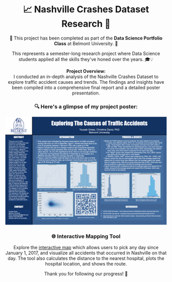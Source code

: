 <h1 align="center">📈 Nashville Crashes Dataset Research 🚧</h1>

<p align="center">🌟 This project has been completed as part of the <strong>Data Science Portfolio Class</strong> at Belmont University. 🏫</p>

<p align="center">This represents a semester-long research project where Data Science students applied all the skills they've honed over the years. 🎓💡</p>

<p align="center">
  <strong>Project Overview:</strong><br>
  I conducted an in-depth analysis of the Nashville Crashes Dataset to explore traffic accident causes and trends. The findings and insights have been compiled into a comprehensive final report and a detailed poster presentation.
</p>

<h3 align="center">🔍 Here's a glimpse of my project poster:</h3>

<p align="center">
  <img src="pictures/Exploring_Causes_Traffic_Poster.001.png" alt="Project Poster">
</p>

<h3 align="center">🌐 Interactive Mapping Tool</h3>

<p align="center">
  Explore the <a href="http://gyousab2.pythonanywhere.com/mapping">interactive map</a> which allows users to pick any day since January 1, 2017, and visualize all accidents that occurred in Nashville on that day. The tool also calculates the distance to the nearest hospital, plots the hospital location, and shows the route.
</p>

<p align="center">Thank you for following our progress! 🌟</p>

